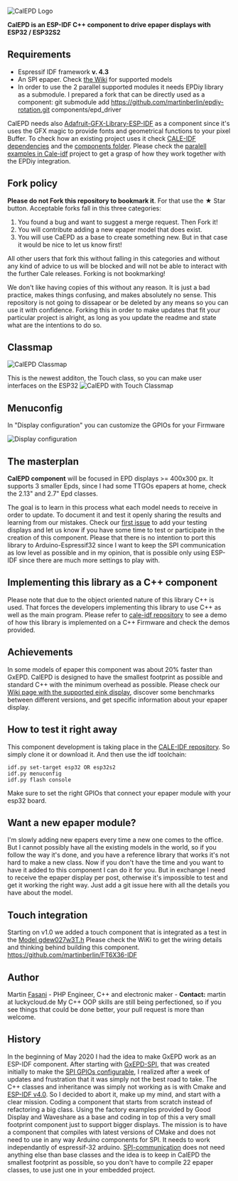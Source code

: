 ![CalEPD Logo](/assets/CalEPD-logo.svg)

**CalEPD is an ESP-IDF C++ component to drive epaper displays with ESP32 / ESP32S2**

## Requirements

* Espressif IDF framework **v. 4.3**
* An SPI epaper. Check [the Wiki](https://github.com/martinberlin/cale-idf/wiki) for supported models
* In order to use the 2 parallel supported modules it needs EPDiy library as a submodule. I prepared a fork that can be directly used as a component:
git submodule add https://github.com/martinberlin/epdiy-rotation.git components/epd_driver

CalEPD needs also [Adafruit-GFX-Library-ESP-IDF](https://github.com/martinberlin/Adafruit-GFX-Library-ESP-IDF) as a component since it's uses the GFX magic to provide fonts and geometrical functions to your pixel Buffer.
To check how an existing project uses it check [CALE-IDF dependencies](https://github.com/martinberlin/cale-idf/network/dependencies) and the [components folder](https://github.com/martinberlin/cale-idf/tree/master/components).
Please check the [paralell examples in Cale-idf](https://github.com/martinberlin/cale-idf/tree/master/main/demos/parallel) project to get a grasp of how they work together with the EPDiy integration. 

## Fork policy

**Please do not Fork this repository to bookmark it**. For that use the ★ Star button. Acceptable forks fall in this three categories:

1. You found a bug and want to suggest a merge request. Then Fork it!
2. You will contribute adding a new epaper model that does exist.
3. You will use CaEPD as a base to create something new. But in that case it would be nice to let us know first!

All other users that fork this without falling in this categories and without any kind of advice to us will be blocked and will not be able to interact with the further Cale releases. Forking is not bookmarking!

We don't like having copies of this without any reason. It is just a bad practice, makes things confusing, and makes absolutely no sense. This repository is not going to dissapear or be deleted by any means so you can use it with confidence.
Forking this in order to make updates that fit your particular project is alright, as long as you update the readme and state what are the intentions to do so.

## Classmap 

![CalEPD Classmap](/assets/CalEPD_flow.svg)

This is the newest additon, the Touch class, so you can make user interfaces on the ESP32
![CalEPD with Touch Classmap](/assets/CalEPD_touch.svg)

## Menuconfig

In "Display configuration" you can customize the GPIOs for your Firmware

![Display configuration](/assets/menuconfig-display.png)

## The masterplan

**CalEPD component** will be focused in EPD displays >= 400x300 px. It supports 3 smaller Epds, since I had some TTGOs epapers at home, check the 2.13" and 2.7" Epd classes.

The goal is to learn in this process what each model needs to receive in order to update. To document it and test it openly sharing the results and learning from our mistakes.
Check our [first issue](https://github.com/martinberlin/CalEPD/issues/1) to add your testing displays and let us know if you have some time to test or participate in the creation of this component.
Please that there is no intention to port this library to Arduino-Espressif32 since I want to keep the SPI communication as low level as possible and in my opinion, that is possible only using ESP-IDF since there are much more settings to play with. 

## Implementing this library as a C++ component

Please note that due to the object oriented nature of this library C++ is used. That forces the developers implementing this library to use C++ as well as the main program. Please refer to [cale-idf repository](https://github.com/martinberlin/cale-idf) to see a demo of how this library is implemented on a C++ Firmware and check the demos provided.

## Achievements

In some models of epaper this component was about 20% faster than GxEPD. CalEPD is designed to have the smallest footprint as possible and standard C++ with the minimum overhead as possible.
Please check our [Wiki page with the supported eink display](https://github.com/martinberlin/cale-idf/wiki), discover some benchmarks between different versions, and get specific information about your epaper display.

## How to test it right away

This component development is taking place in the [CALE-IDF repository](https://github.com/martinberlin/cale-idf). So simply clone it or download it. And then use the idf toolchain: 

    idf.py set-target esp32 OR esp32s2
    idf.py menuconfig
    idf.py flash console

Make sure to set the right GPIOs that connect your epaper module with your esp32 board. 

## Want a new epaper module?

I'm slowly adding new epapers every time a new one comes to the office. But I cannot possibly have all the existing models in the world, so if you follow the way it's done, and you have a reference library that works it's not hard to make a new class. 
Now if you don't have the time and you want to have it added to this component I can do it for you. But in exchange I need to receive the epaper display per post, otherwise it's impossible to test and get it working the right way. Just add a git issue here with all the details you have about the model.

## Touch integration

Starting on v1.0 we added a touch component that is integrated as a test in the [Model gdew027w3T.h](https://github.com/martinberlin/cale-idf/wiki/Model-gdew027w3T.h-(Touch)) 
Please check the WiKi to get the wiring details and thinking behind building this component. 
https://github.com/martinberlin/FT6X36-IDF


## Author

Martin [Fasani](https://fasani.de) - PHP Engineer, C++ and electronic maker - **Contact:** martin at luckycloud.de
My C++ OOP skills are still being perfectioned, so if you see things that could be done better, your pull request is more than welcome.

## History

In the beginning of May 2020 I had the idea to make GxEPD work as an ESP-IDF component. After starting with [GxEPD-SPI](https://github.com/martinberlin/GxEPD-config-spi), that was created initially to make the [SPI GPIOs configurable](https://github.com/martinberlin/GxEPD-config-spi/tree/ini_spi#about-this-fork), I realized after a week of updates and frustration that it was simply not the best road to take. 
The C++ classes and inheritance was simply not working as is with Cmake and [ESP-IDF v4.0](https://github.com/espressif/esp-idf/tree/release/v4.0).
So I decided to abort it, make up my mind, and start with a clear mission. Coding a component that starts from scratch instead of refactoring a big class. 
Using the factory examples provided by Good Display and Waveshare as a base and coding in top of this a very small footprint component just to support bigger displays. 
The mission is to have a component that compiles with latest versions of CMake and does not need to use in any way Arduino components for SPI. It needs to work independantly of espressif-32 arduino.
[SPI-communication](https://docs.espressif.com/projects/esp-idf/en/latest/esp32/api-reference/peripherals/spi_master.html) does not need anything else than base classes and the idea is to keep in CalEPD the smallest footprint as possible, so you don't have to compile 22 epaper classes, to use just one in your embedded project.
